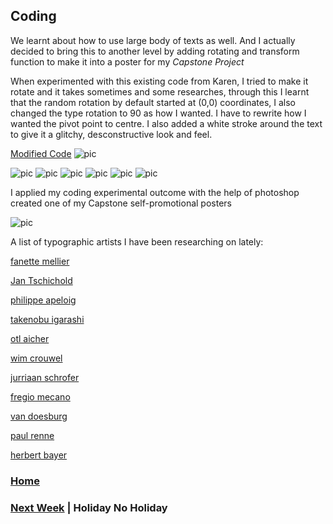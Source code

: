 ## Coding 

We learnt about how to use large body of texts as well. And I actually decided to bring this to another level by adding rotating and transform function to make it into a poster for my *Capstone Project*

When experimented with this existing code from Karen, I tried to make it rotate and it takes sometimes and some researches, through this I learnt that the random rotation by default started at (0,0) coordinates, I also changed the type rotation to 90 as how I wanted. I have to rewrite how I wanted the pivot point to centre. I also added a white stroke around the text to give it a glitchy, desconstructive look and feel.

[Modified Code](https://wwsiyang.github.io/CODEWORD/SKO/Week_06/letters)
![pic](https://wwsiyang.github.io/CODEWORD/SKO/Week_06/lettercode.JPG)

![pic](https://wwsiyang.github.io/CODEWORD/SKO/Week_06/3.png)
![pic](https://wwsiyang.github.io/CODEWORD/SKO/Week_06/4.png)
![pic](https://wwsiyang.github.io/CODEWORD/SKO/Week_06/5.png)
![pic](https://wwsiyang.github.io/CODEWORD/SKO/Week_06/6.png)
![pic](https://wwsiyang.github.io/CODEWORD/SKO/Week_06/7.png)
![pic](https://wwsiyang.github.io/CODEWORD/SKO/Week_06/8.png)

I applied my coding experimental outcome with the help of photoshop created one of my Capstone self-promotional posters

![pic](https://wwsiyang.github.io/CODEWORD/SKO/Week_06/poster.jpg)



A list of typographic artists I have been researching on lately:

[fanette mellier](https://www.google.com/search?source=univ&tbm=isch&q=fanette+mellier&sa=X&ved=2ahUKEwiHuMzI2fPqAhU6yDgGHWY0CbcQiR56BAgPEBQ&biw=1645&bih=851)

[Jan Tschichold](https://en.wikipedia.org/wiki/Jan_Tschichold)

[philippe apeloig](https://www.google.com/search?source=univ&tbm=isch&q=philippe+apeloig&sa=X&ved=2ahUKEwjV--rd2PPqAhUabn0KHa0EBjEQiR56BAgSEBQ&biw=1645&bih=851)

[takenobu igarashi](https://www.google.com/search?source=univ&tbm=isch&q=takenobu+igarashi&sa=X&ved=2ahUKEwiUrvO92PPqAhUPxDgGHdb_AF8QiR56BAgQEBA&biw=1645&bih=851)

[otl aicher](https://www.google.com/search?source=univ&tbm=isch&q=otl+aicher&sa=X&ved=2ahUKEwi9_KOb2PPqAhXQ4zgGHQ5kDK0QiR56BAgNEA4&biw=1645&bih=851)

[wim crouwel](https://www.google.com/search?source=univ&tbm=isch&q=wim+crouwel&sa=X&ved=2ahUKEwig5Ybs1_PqAhWcxTgGHYWECpgQiR56BAgUEBA&biw=1645&bih=851)

[jurriaan schrofer](https://www.google.com/search?q=jurriaan+schrofer&source=lnms&tbm=isch&sa=X&ved=2ahUKEwjH64vW1_PqAhX1wzgGHd3vADcQ_AUoAXoECBUQAw&biw=1645&bih=851)

[fregio mecano](https://www.google.com/search?q=fregio+mecano&source=lnms&tbm=isch&sa=X&ved=2ahUKEwi43KeM1_PqAhXmzTgGHYokBaoQ_AUoAXoECAsQAw&biw=1645&bih=851)

[van doesburg](https://www.google.com/search?q=van+doesburg&source=lnms&tbm=isch&sa=X&ved=2ahUKEwiu3fCB1vPqAhWxxzgGHQjSDbcQ_AUoAXoECB8QAw&biw=1645&bih=851)

[paul renne](https://www.google.com/search?q=paul+renner&source=lnms&tbm=isch&sa=X&ved=2ahUKEwiAlbS71vPqAhU9xzgGHdyBDgAQ_AUoAXoECBcQAw&biw=1645&bih=851&dpr=2)

[herbert bayer](https://www.google.com/search?q=herbert+bayer&source=lnms&tbm=isch&sa=X&ved=2ahUKEwjZ2ajq1vPqAhV6zjgGHV_RBqoQ_AUoAXoECB4QAw&biw=1645&bih=851)


### [Home](https://github.com/WWsiyang/CODEWORD/tree/master/) 
### [Next Week](https://github.com/WWsiyang/CODEWORD/tree/master/SKO/Week_07) | Holiday No Holiday














